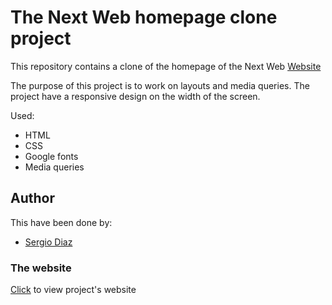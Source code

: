 # The Next Web homepage clone project

This repository contains a clone of the homepage of the Next Web [Website](https://thenextweb.com/)

The purpose of this project is to work on layouts and media queries. The project have a responsive design on the width of the screen.

Used:

* HTML
* CSS
* Google fonts
* Media queries

## Author
This have been done by:

* [Sergio Diaz](https://github.com/serdg0) 

### The website
[Click](https://rawcdn.githack.com/serdg0/Next-Web-Responsive-Design/42da89ea16427dba38e457e1317e8347a649cd3a/index.html) to view project's website
